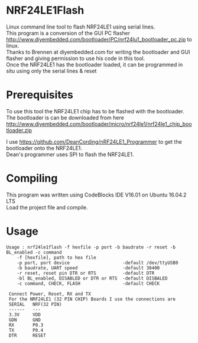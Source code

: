 # NRF24LE1Flash
Linux command line tool to flash NRF24LE1 using serial lines.</br>
This program is a conversion of the GUI PC flasher http://www.diyembedded.com/bootloader/PC/nrf24lu1_bootloader_pc.zip to linux.</br>
Thanks to Brennen at diyembedded.com for writing the bootloader and GUI flasher and giving permission to use his code in this tool.</br>
Once the NRF24LE1 has the bootloader loaded, it can be programmed in situ using only the serial lines & reset</br>

# Prerequisites
To use this tool the NRF24LE1 chip has to be flashed with the bootloader.</br>
The bootloader is can be downloaded from here http://www.diyembedded.com/bootloader/micro/nrf24le1/nrf24le1_chip_bootloader.zip</br>

I use https://github.com/DeanCording/nRF24LE1_Programmer to get the bootloader onto the NRF24LE1.</br>
Dean's programmer uses SPI to flash the NRF24LE1.</br>

# Compiling
This program was written using CodeBlocks IDE V16.01 on Ubuntu 16.04.2 LTS</br> 
Load the project file and compile.</br>

# Usage
```
Usage : nrf24le1flash -f hexfile -p port -b baudrate -r reset -b BL_enabled -c command
    -f [hexfile], path to hex file
    -p port, port device                    -default /dev/ttyUSB0
    -b baudrate, UART speed                 -default 38400
    -r reset, reset pin DTR or RTS          -default DTR
    -bl BL_enabled, DISABLED or DTR or RTS  -default DISBALED
    -c command, CHECK, FLASH                -default CHECK
 
 Connect Power, Reset, RX and TX
 For the NRF24LE1 (32 PIN CHIP) Boards I use the connections are
 SERIAL	  NRF(32 PIN)
 ------   ---
 3.3V 	  VDD 
 GDN      GND 
 RX       P0.3 
 TX	      P0.4
 DTR      RESET
```
